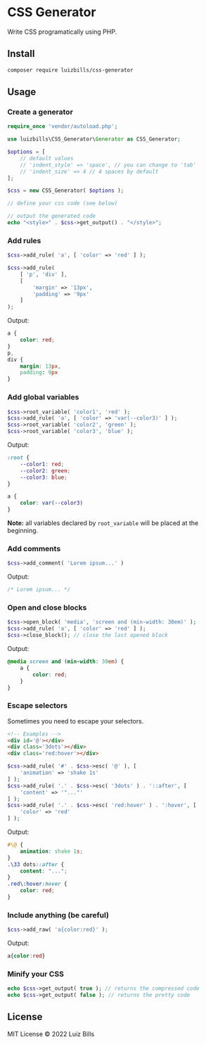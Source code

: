 # CSS Generator

Write CSS programatically using PHP.

## Install

```bash
composer require luizbills/css-generator
```

## Usage


### Create a generator

```php
require_once 'vendor/autoload.php';

use luizbills\CSS_Generator\Generator as CSS_Generator;

$options = [
    // default values
    // 'indent_style' => 'space', // you can change to 'tab'
    // 'indent_size' => 4 // 4 spaces by default
];

$css = new CSS_Generator( $options );

// define your css code (see below)

// output the generated code
echo "<style>" . $css->get_output() . "</style>";
```

### Add rules

```php
$css->add_rule( 'a', [ 'color' => 'red' ] );

$css->add_rule(
    [ 'p', 'div' ],
    [
        'margin' => '13px',
        'padding' => '9px'
    ]
);
```

Output:

```css
a {
    color: red;
}
p,
div {
    margin: 13px,
    padding: 9px
}

```

### Add global variables

```php
$css->root_variable( 'color1', 'red' );
$css->add_rule( 'a', [ 'color' => 'var(--color3)' ] );
$css->root_variable( 'color2', 'green' );
$css->root_variable( 'color3', 'blue' );
```

Output:

```css
:root {
    --color1: red;
    --color2: green;
    --color3: blue;
}

a {
    color: var(--color3)
}

```

**Note:** all variables declared by `root_variable` will be placed at the beginning.

### Add comments

```php
$css->add_comment( 'Lorem ipsum...' )
```

Output:

```css
/* Lorem ipsum... */

```

### Open and close blocks

```php
$css->open_block( 'media', 'screen and (min-width: 30em)' );
$css->add_rule( 'a', [ 'color' => 'red' ] );
$css->close_block(); // close the last opened block
```

Output:

```css
@media screen and (min-width: 30em) {
    a {
        color: red;
    }
}

```

### Escape selectors

Sometimes you need to escape your selectors.

```html
<!-- Examples -->
<div id='@'></div>
<div class='3dots'></div>
<div class='red:hover'></div>
```

```php
$css->add_rule( '#' . $css->esc( '@' ), [
    'animation' => 'shake 1s'
] );
$css->add_rule( '.' . $css->esc( '3dots' ) . '::after', [
    'content' => '"..."'
] );
$css->add_rule( '.' . $css->esc( 'red:hover' ) . ':hover', [
    'color' => 'red'
] );
```

Output:

```css
#\@ {
    animation: shake 1s;
}
.\33 dots::after {
    content: "...";
}
.red\:hover:hover {
    color: red;
}

```

### Include anything (be careful)

```php
$css->add_raw( 'a{color:red}' );
```

Output:

```css
a{color:red}
```

### Minify your CSS

```php
echo $css->get_output( true ); // returns the compressed code
echo $css->get_output( false ); // returns the pretty code
```

## License

MIT License &copy; 2022 Luiz Bills
